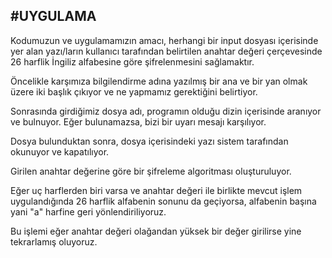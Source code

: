 #UYGULAMA
---
Kodumuzun ve uygulamamızın amacı, herhangi bir input dosyası içerisinde yer alan yazı/ların kullanıcı tarafından belirtilen anahtar değeri çerçevesinde 26 harflik İngiliz alfabesine göre şifrelenmesini sağlamaktır.

Öncelikle karşımıza bilgilendirme adına yazılmış bir ana ve bir yan olmak üzere iki başlık çıkıyor ve ne yapmamız gerektiğini belirtiyor.

Sonrasında girdiğimiz dosya adı, programın olduğu dizin içerisinde aranıyor ve bulnuyor. Eğer bulunamazsa, bizi bir uyarı mesajı karşılıyor.

Dosya bulunduktan sonra, dosya içerisindeki yazı sistem tarafından okunuyor ve kapatılıyor.

Girilen anahtar değerine göre bir şifreleme algoritması oluşturuluyor.

Eğer uç harflerden biri varsa ve anahtar değeri ile birlikte mevcut işlem uygulandığında 26 harflik alfabenin sonunu da geçiyorsa, alfabenin başına yani "a" harfine geri yönlendiriliyoruz.

Bu işlemi eğer anahtar değeri olağandan yüksek bir değer girilirse yine tekrarlamış oluyoruz.
